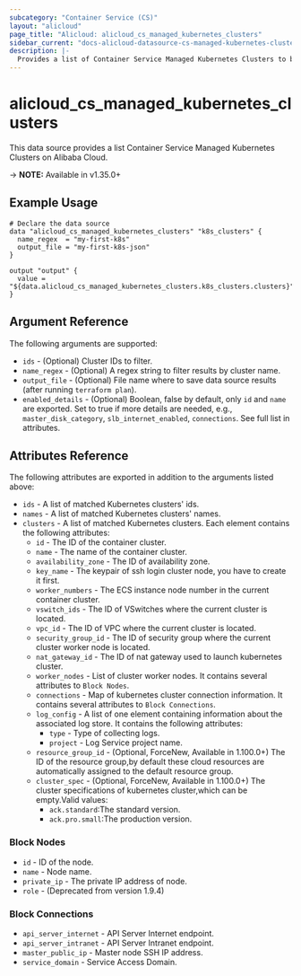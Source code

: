 ```yaml
---
subcategory: "Container Service (CS)"
layout: "alicloud"
page_title: "Alicloud: alicloud_cs_managed_kubernetes_clusters"
sidebar_current: "docs-alicloud-datasource-cs-managed-kubernetes-clusters"
description: |-
  Provides a list of Container Service Managed Kubernetes Clusters to be used by the alicloud_cs_managed_kubernetes_clusters resource.
---
```


# alicloud\_cs\_managed\_kubernetes\_clusters

This data source provides a list Container Service Managed Kubernetes Clusters on Alibaba Cloud.

-> **NOTE:** Available in v1.35.0+

## Example Usage

```
# Declare the data source
data "alicloud_cs_managed_kubernetes_clusters" "k8s_clusters" {
  name_regex  = "my-first-k8s"
  output_file = "my-first-k8s-json"
}

output "output" {
  value = "${data.alicloud_cs_managed_kubernetes_clusters.k8s_clusters.clusters}"
}
```

## Argument Reference

The following arguments are supported:

* `ids` - (Optional) Cluster IDs to filter.
* `name_regex` - (Optional) A regex string to filter results by cluster name.
* `output_file` - (Optional) File name where to save data source results (after running `terraform plan`).
* `enabled_details` - (Optional) Boolean, false by default, only `id` and `name` are exported. Set to true if more details are needed, e.g., `master_disk_category`, `slb_internet_enabled`, `connections`. See full list in attributes.

## Attributes Reference

The following attributes are exported in addition to the arguments listed above:

* `ids` - A list of matched Kubernetes clusters' ids.
* `names` - A list of matched Kubernetes clusters' names.
* `clusters` - A list of matched Kubernetes clusters. Each element contains the following attributes:
  * `id` - The ID of the container cluster.
  * `name` - The name of the container cluster.
  * `availability_zone` - The ID of availability zone.
  * `key_name` - The keypair of ssh login cluster node, you have to create it first.
  * `worker_numbers` - The ECS instance node number in the current container cluster.
  * `vswitch_ids` - The ID of VSwitches where the current cluster is located.
  * `vpc_id` - The ID of VPC where the current cluster is located.
  * `security_group_id` - The ID of security group where the current cluster worker node is located.
  * `nat_gateway_id` - The ID of nat gateway used to launch kubernetes cluster.
  * `worker_nodes` - List of cluster worker nodes. It contains several attributes to `Block Nodes`.
  * `connections` - Map of kubernetes cluster connection information. It contains several attributes to `Block Connections`.
  * `log_config` - A list of one element containing information about the associated log store. It contains the following attributes:
    * `type` - Type of collecting logs.
    * `project` - Log Service project name. 
  * `resource_group_id` - (Optional, ForceNew, Available in 1.100.0+) The ID of the resource group,by default these cloud resources are automatically assigned to the default resource group.
  * `cluster_spec` - (Optional, ForceNew, Available in 1.100.0+) The cluster specifications of kubernetes cluster,which can be empty.Valid values:
    - `ack.standard`:The standard version.
    - `ack.pro.small`:The production version.
### Block Nodes

* `id` - ID of the node.
* `name` - Node name.
* `private_ip` - The private IP address of node.
* `role` - (Deprecated from version 1.9.4)

### Block Connections

* `api_server_internet` - API Server Internet endpoint.
* `api_server_intranet` - API Server Intranet endpoint.
* `master_public_ip` - Master node SSH IP address.
* `service_domain` - Service Access Domain.
